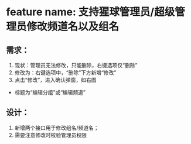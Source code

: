 # feature name: 支持猩球管理员/超级管理员修改频道名以及组名
## 需求：
1. 现状：管理员无法修改，只能删除，右键选项仅“删除”
2. 修改为：右键选项中，“删除”下方新增“修改”
3. 点击“修改”，进入确认弹窗，如右图
- 标题为“编辑分组”或“编辑频道”

## 设计：
1. 新增两个接口用于修改组名/频道名；
2. 需要注意修改时校验管理员权限
